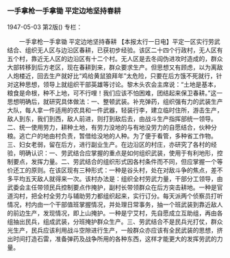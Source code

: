 ### 一手拿枪一手拿锄  平定边地坚持春耕

1947-05-03
第2版()
专栏：

　　一手拿枪一手拿锄
    平定边地坚持春耕
    【本报太行一日电】平定一区实行劳武结合、组织无人区与边沿区春耕，已获初步经验。该区二十四个行政村，无人区有五个村，靠近无人区的边沿区有十二个村。无人区是去冬阎伪进攻时造成的，群众大部转移到后方老区，现在春耕到来，群众要求生产。但思想又有顾虑，以为离敌人炮楼近，回去生产就好比“鸡给黄鼠狼拜年”太危险，只要在后方饿不死就行，针对这种思想，领导上就组织干部英雄等讨论。黎木头农会主席说：“土地是基本，粮食是命根，种不上地，可不行哩！我们应该不怕困难，团结起来保卫春耕。”这一思想明确后，就研究具体做法：一、整顿武装。补充弹药，组织强有力的武装生产大队，每人拿一件适用的农具和一件武器，轻装行李，建立临时住所，游击生产，敌人到东，我们到西，敌人前进，则打到敌后去，由战斗生产指挥部统一领导。二、统一使用劳力，耕种土地，有劳力没地的与有地没劳力的自愿结合，伙种分粮。逃亡户的地由村负责，暂借给没地的人种。为了便于看管，多种省工作物。三、妇女老弱，留在后方，进行副业生产。在边沿区的村庄，亦研究了各村的经验，明确认识：一、劳武结合应掌握的重点是如何组织武装，使用于有利地形，控制要点，发挥力量。二、劳武结合的组织形式因各村条件而不同，但应掌握一个等价还工的原则。在该区现有三种形式：一种是谷头村，处在对敌斗争的焦点，差不多平均五天敌人就得来一次。该村办法是：组织全村劳武力量，干部分工领导，由武委会主任带领民兵控制要点作掩护，副村长带领群众在后方突击耕地。一种是官道沟村，把全村全劳力与辅助劳力都组织起来，实行订分。每天派两个侦察员打听情况，村内由一个干部值班掌握情况，并处理日常事务，抽一个班武装到靠近敌人的前边生产，发现情况，即上山掩护。一种是宁艾村，先自愿成立互助组，再由各组抽出民兵，组成武装，分班掩护群众生产。三、劳武结合不是民兵光打仗，群众光生产，民兵应该利用战斗空隙进行生产，一般群众亦应该有全民武装的思想，挤出时间打造石雷，准备弹药及战争所用的各种东西，这样才能更大的发挥劳武的力量。
